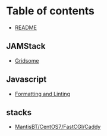 # Table of contents

* [README](README.md)

## JAMStack

* [Gridsome](jamstack/gridsome.md)

## Javascript

* [Formatting and Linting](javascript/formatting-and-linting.md)

## stacks

* [MantisBT/CentOS7/FastCGI/Caddy](stacks/mantisbt-centos7-fastcgi-caddy.md)

